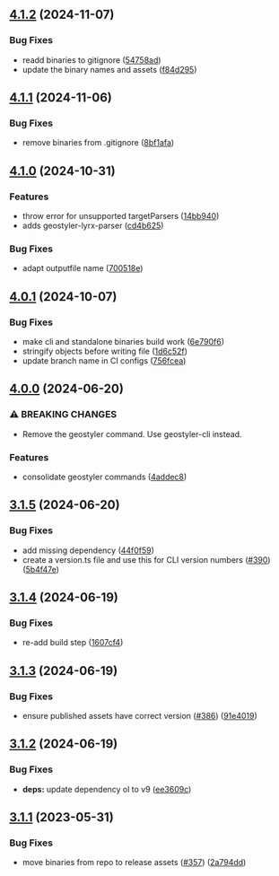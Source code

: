 ## [4.1.2](https://github.com/geostyler/geostyler-cli/compare/v4.1.1...v4.1.2) (2024-11-07)


### Bug Fixes

* readd binaries to gitignore ([54758ad](https://github.com/geostyler/geostyler-cli/commit/54758ad43343a3d3f86a3d53bc66607dab1fe3fd))
* update the binary names and assets ([f84d295](https://github.com/geostyler/geostyler-cli/commit/f84d295453b3eb4bb89fc59df1236eddf37b9cc8))

## [4.1.1](https://github.com/geostyler/geostyler-cli/compare/v4.1.0...v4.1.1) (2024-11-06)


### Bug Fixes

* remove binaries from .gitignore ([8bf1afa](https://github.com/geostyler/geostyler-cli/commit/8bf1afa8d54cfce8a320a739be12c1d7108a18cd))

## [4.1.0](https://github.com/geostyler/geostyler-cli/compare/v4.0.1...v4.1.0) (2024-10-31)


### Features

*  throw error for unsupported targetParsers ([14bb940](https://github.com/geostyler/geostyler-cli/commit/14bb940d6aee65547d2a4e87125fb5bfa4e3b1d1))
* adds geostyler-lyrx-parser ([cd4b625](https://github.com/geostyler/geostyler-cli/commit/cd4b625f01988c98bf8f5b02d9a46a36c0d2ec4e))


### Bug Fixes

* adapt outputfile name ([700518e](https://github.com/geostyler/geostyler-cli/commit/700518e00860bc9e19369fc24d6f6c5282beb7ed))

## [4.0.1](https://github.com/geostyler/geostyler-cli/compare/v4.0.0...v4.0.1) (2024-10-07)


### Bug Fixes

* make cli and standalone binaries build work ([6e790f6](https://github.com/geostyler/geostyler-cli/commit/6e790f6d2dd73d18ab106c1e92df270a81db10e7))
* stringify objects before writing file ([1d6c52f](https://github.com/geostyler/geostyler-cli/commit/1d6c52f438f8fa8573197dfc782419b45559accd))
* update branch name in CI configs ([756fcea](https://github.com/geostyler/geostyler-cli/commit/756fceafd4f41e7e402456f640a937d0840b1ead))

## [4.0.0](https://github.com/geostyler/geostyler-cli/compare/v3.1.5...v4.0.0) (2024-06-20)


### ⚠ BREAKING CHANGES

* Remove the geostyler command. Use geostyler-cli instead.

### Features

* consolidate geostyler commands ([4addec8](https://github.com/geostyler/geostyler-cli/commit/4addec81e459bf5a0cdd4f1df838f884193235df))

## [3.1.5](https://github.com/geostyler/geostyler-cli/compare/v3.1.4...v3.1.5) (2024-06-20)


### Bug Fixes

* add missing dependency ([44f0f59](https://github.com/geostyler/geostyler-cli/commit/44f0f59b50e0c91b1e257d85a39d551125d620f0))
* create a version.ts file and use this for CLI version numbers ([#390](https://github.com/geostyler/geostyler-cli/issues/390)) ([5b4f47e](https://github.com/geostyler/geostyler-cli/commit/5b4f47e1449cd0e908746700e90431f80c703f2d))

## [3.1.4](https://github.com/geostyler/geostyler-cli/compare/v3.1.3...v3.1.4) (2024-06-19)


### Bug Fixes

* re-add build step ([1607cf4](https://github.com/geostyler/geostyler-cli/commit/1607cf4601926bb3fb87db66917103c5bfeb9017))

## [3.1.3](https://github.com/geostyler/geostyler-cli/compare/v3.1.2...v3.1.3) (2024-06-19)


### Bug Fixes

* ensure published assets have correct version ([#386](https://github.com/geostyler/geostyler-cli/issues/386)) ([91e4019](https://github.com/geostyler/geostyler-cli/commit/91e4019c1ccf2d466fd01c0ad32c0e18e4c3fa83))

## [3.1.2](https://github.com/geostyler/geostyler-cli/compare/v3.1.1...v3.1.2) (2024-06-19)


### Bug Fixes

* **deps:** update dependency ol to v9 ([ee3609c](https://github.com/geostyler/geostyler-cli/commit/ee3609c07522b547c72ffbc63c3690c57fcfbf7d))

## [3.1.1](https://github.com/geostyler/geostyler-cli/compare/v3.1.0...v3.1.1) (2023-05-31)


### Bug Fixes

* move binaries from repo to release assets ([#357](https://github.com/geostyler/geostyler-cli/issues/357)) ([2a794dd](https://github.com/geostyler/geostyler-cli/commit/2a794dd37518617c2f065a330709e72cd9c4e218))
